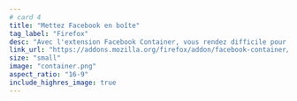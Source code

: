 ```yaml
---
# card 4
title: "Mettez Facebook en boîte"
tag_label: "Firefox"
desc: "Avec l'extension Facebook Container, vous rendez difficile pour Facebook de collecter vos données et de vous pister sur le Web."
link_url: "https://addons.mozilla.org/firefox/addon/facebook-container/?utm_source=www.mozilla.org&utm_medium=referral&utm_campaign=homepage&utm_content=card"
size: "small"
image: "container.png"
aspect_ratio: "16-9"
include_highres_image: true
---
```

